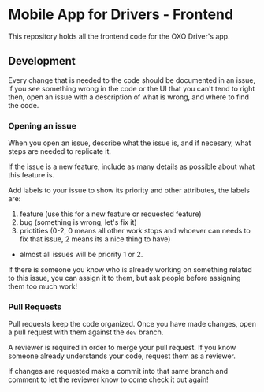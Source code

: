 # Mobile App for Drivers - Frontend

This repository holds all the frontend code for the OXO Driver's app. 

## Development

Every change that is needed to the code should be documented in an issue, if you see something wrong in the code or the UI that you can't tend to right then, open an issue with a description of what is wrong, and where to find the code. 

### Opening an issue 

When you open an issue, describe what the issue is, and if necesary, what steps are needed to replicate it. 

If the issue is a new feature, include as many details as possible about what this feature is. 

Add labels to your issue to show its priority and other attributes, the labels are:

1. feature (use this for a new feature or requested feature)
2. bug (something is wrong, let's fix it)
3. priotities (0-2, 0 means all other work stops and whoever can needs to fix that issue, 2 means its a nice thing to have)
  - almost all issues will be priority 1 or 2.
  
If there is someone you know who is already working on something related to this issue, you can assign it to them, but ask people before assigning them too much work!

### Pull Requests

Pull requests keep the code organized. Once you have made changes, open a pull request with them against the `dev` branch. 

A reviewer is required in order to merge your pull request. If you know someone already understands your code, request them as a reviewer. 

If changes are requested make a commit into that same branch and comment to let the reviewer know to come check it out again!
